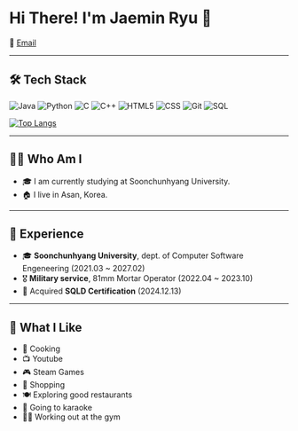 # Hi There! I'm Jaemin Ryu 👋

📧 [Email](mailto:jyoonlee@sch.ac.kr)

---

## 🛠️ Tech Stack
![Java](https://img.shields.io/badge/-Java-007396?logo=java&logoColor=white&style=flat)
![Python](https://img.shields.io/badge/-Python-3776AB?logo=python&logoColor=white&style=flat)
![C](https://img.shields.io/badge/-C-A8B9CC?logo=c&logoColor=white&style=flat)
![C++](https://img.shields.io/badge/-C++-00599C?logo=cplusplus&logoColor=white&style=flat)
![HTML5](https://img.shields.io/badge/-HTML5-E34F26?logo=html5&logoColor=white&style=flat)
![CSS](https://img.shields.io/badge/-CSS3-1572B6?logo=css3&logoColor=white&style=flat)
![Git](https://img.shields.io/badge/-Git-F05032?logo=git&logoColor=white&style=flat)
![SQL](https://img.shields.io/badge/-SQL-4479A1?logo=sql&logoColor=white&style=flat)

[![Top Langs](https://github-readme-stats.vercel.app/api/top-langs/?username=zzfbwoals)](https://github.com/anuraghazra/github-readme-stats)

---

## 🙋‍♂️ Who Am I
- 🎓 I am currently studying at Soonchunhyang University.
- 🏠 I live in Asan, Korea.

---

## 💼 Experience
- 🎓 **Soonchunhyang University**, dept. of Computer Software Engeneering (2021.03 ~ 2027.02)
- 🎖 **Military service**, 81mm Mortar Operator (2022.04 ~ 2023.10)
- 📜 Acquired **SQLD Certification** (2024.12.13)

---

## 🎨 What I Like
- 🍳 Cooking  
- 📺 Youtube  
- 🎮 Steam Games  
- 🛒 Shopping  
- 🍽 Exploring good restaurants  
- 🎤 Going to karaoke
- 🏋️‍♂️ Working out at the gym  
